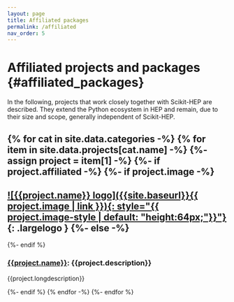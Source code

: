 ```yaml
---
layout: page
title: Affiliated packages
permalink: /affiliated
nav_order: 5
---
```



Affiliated projects and packages {#affiliated_packages}
================================

In the following, projects that work closely together with Scikit-HEP are described. They extend the Python ecosystem in HEP and remain, due to their size and scope, generally independent of Scikit-HEP.

{% for cat in site.data.categories -%}
{% for item in site.data.projects[cat.name] -%}
{%- assign project = item[1] -%}
{%- if project.affiliated -%}
{%- if project.image -%}
---
[![{{project.name}} logo]({{site.baseurl}}{{ project.image | link }}){: style="{{ project.image-style | default: "height:64px;"}}"}]({{project.url}}){: .largelogo }
{%- else -%}
---
{%- endif %}

### [{{project.name}}]({{project.url}}): {{project.description}}

{{project.longdescription}}

{%- endif %}
{% endfor -%}
{%- endfor %}

